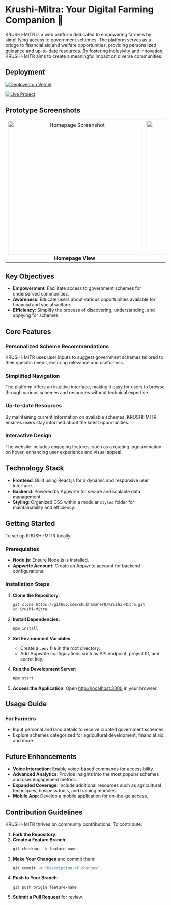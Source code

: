 # Krushi-Mitra: Your Digital Farming Companion 🌾
KRUSHI-MITR is a web platform dedicated to empowering farmers by simplifying access to government schemes. The platform serves as a bridge to financial aid and welfare opportunities, providing personalized guidance and up-to-date resources. By fostering inclusivity and innovation, KRUSHI-MITR aims to create a meaningful impact on diverse communities.

## Deployment

[![Deployed on Vercel](https://img.shields.io/badge/Deployed%20on-Vercel-black?style=for-the-badge&logo=vercel)](https://krushi-mitra-web.vercel.app/)

[![Live Project](https://img.shields.io/badge/Live%20Project-krushi--mitra--web.vercel.app-green?style=for-the-badge&logo=vercel)](https://krushi-mitra-web.vercel.app/)

## Prototype Screenshots

<table>
  <tr>
    <td align="center">
      <img src="assets/Home.png" alt="Homepage Screenshot" width="420"/>
      <br/>
      <b>Homepage View</b>
    </td>
    <td align="center">
      <img src="assets/Home2.png" alt="Dashboard Screenshot" width="420"/>
      <br/>
      <b>About View</b>
    </td>
  </tr>
</table>

## Key Objectives

- **Empowerment**: Facilitate access to government schemes for underserved communities.
- **Awareness**: Educate users about various opportunities available for financial and social welfare.
- **Efficiency**: Simplify the process of discovering, understanding, and applying for schemes.

## Core Features

### Personalized Scheme Recommendations
KRUSHI-MITR uses user inputs to suggest government schemes tailored to their specific needs, ensuring relevance and usefulness.

### Simplified Navigation
The platform offers an intuitive interface, making it easy for users to browse through various schemes and resources without technical expertise.

### Up-to-date Resources
By maintaining current information on available schemes, KRUSHI-MITR ensures users stay informed about the latest opportunities.

### Interactive Design
The website includes engaging features, such as a rotating logo animation on hover, enhancing user experience and visual appeal.

## Technology Stack

- **Frontend**: Built using React.js for a dynamic and responsive user interface.
- **Backend**: Powered by Appwrite for secure and scalable data management.
- **Styling**: Organized CSS within a modular `styles` folder for maintainability and efficiency.

## Getting Started

To set up KRUSHI-MITR locally:

### Prerequisites

- **Node.js**: Ensure Node.js is installed.
- **Appwrite Account**: Create an Appwrite account for backend configurations.

### Installation Steps

1. **Clone the Repository**:
   ```bash
   git clone https://github.com/shubhamaher8/Krushi-Mitra.git
   cd Krushi-Mitra
   ```

2. **Install Dependencies**:
   ```bash
   npm install
   ```

3. **Set Environment Variables**:
   - Create a `.env` file in the root directory.
   - Add Appwrite configurations such as API endpoint, project ID, and secret key.

4. **Run the Development Server**:
   ```bash
   npm start
   ```

5. **Access the Application**:
   Open [http://localhost:3000](http://localhost:3000) in your browser.

## Usage Guide

### For Farmers
- Input personal and land details to receive curated government schemes.
- Explore schemes categorized for agricultural development, financial aid, and more.

## Future Enhancements

- **Voice Interaction**: Enable voice-based commands for accessibility.
- **Advanced Analytics**: Provide insights into the most popular schemes and user engagement metrics.
- **Expanded Coverage**: Include additional resources such as agricultural techniques, business tools, and training modules.
- **Mobile App**: Develop a mobile application for on-the-go access.

## Contribution Guidelines

KRUSHI-MITR thrives on community contributions. To contribute:

1. **Fork the Repository**.
2. **Create a Feature Branch**:
   ```bash
   git checkout -b feature-name
   ```
3. **Make Your Changes** and commit them:
   ```bash
   git commit -m "Description of changes"
   ```
4. **Push to Your Branch**:
   ```bash
   git push origin feature-name
   ```
5. **Submit a Pull Request** for review.
